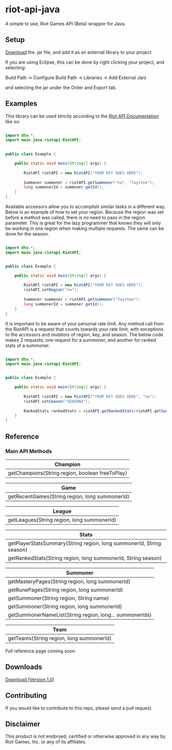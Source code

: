 riot-api-java
=============

A simple to use, Riot Games API (Beta) wrapper for Java.

## Setup

[Download](https://www.dropbox.com/s/te7kxqqrhzsp60e/riot-api-java.jar) the .jar file, and add it as an external library to your project.

If you are using Eclipse, this can be done by right clicking your project, and selecting:

Build Path -> Configure Build Path -> Libraries -> Add External Jars

and selecting the jar under the Order and Export tab.

## Examples

This library can be used strictly according to the [Riot API Documentation](https://developer.riotgames.com/api/methods) like so:

```java

import dto.*;
import main.java.riotapi.RiotAPI;
	

public class Example {

	public static void main(String[] args) {
			
		RiotAPI riotAPI = new RiotAPI("YOUR KEY GOES HERE");
		
		Summoner summoner = riotAPI.getSummoner("na", "Taystee");
		long summonerId = summoner.getId();
	}
}

```


Available accessors allow you to accomplish similar tasks in a different way.
Below is an example of how to set your region. Because the region was set before a method was called, there is no need to pass in the region parameter. This is great for the lazy programmer that knows they will only be working in one region when making multiple requests. The same can be done for the season.


```java

import dto.*;
import main.java.riotapi.RiotAPI;


public class Example {

	public static void main(String[] args) {
		
		RiotAPI riotAPI = new RiotAPI("YOUR KEY GOES HERE");
		riotAPI.setRegion("na");
		
		Summoner summoner = riotAPI.getSummoner("Taystee");
		long summonerId = summoner.getId();
	}
}

```


It is important to be aware of your personal rate limit. Any method call from the RiotAPI is a request that counts towards your rate limit, with exceptions to the accessors and mutators of region, key, and season. The below code makes 2 requests; one request for a summoner, and another for ranked stats of a summoner.



```java

import dto.*;
import main.java.riotapi.RiotAPI;


public class Example {

	public static void main(String[] args) {
		
		RiotAPI riotAPI = new RiotAPI("YOUR KEY GOES HERE", "na");
		riotAPI.setSeason("SEASON3");
		
		RankedStats rankedStats = riotAPI.getRankedStats(riotAPI.getSummoner("Taystee").getId());
	}
}

```

## Reference

### Main API Methods

|Champion|
|--------|
|getChampions(String region, boolean freeToPlay)|


|Game|
|--------|
|getRecentGames(String region, long summonerId)|


|League|
|--------|
|getLeagues(String region, long summonerId)|

|Stats|
|--------|
|getPlayerStatsSummary(String region, long summonerId, String season)|
|getRankedStats(String region, long summonerId, String season)|

|Summoner|
|--------|
|getMasteryPages(String region, long summonerId)|
|getRunePages(String region, long summonerId)|
|getSummoner(String region, String name)|
|getSummoner(String region, long summonerId)|
|getSummonerNameList(String region, long... summonerIds)|


|Team|
|--------|
|getTeams(String region, long summonerId)|

Full reference page coming soon.

## Downloads
[Download (Version 1.0)](https://www.dropbox.com/s/te7kxqqrhzsp60e/riot-api-java.jar)

## Contributing
If you would like to contribute to this repo, please send a pull request.

## Disclaimer
This product is not endorsed, certified or otherwise approved in any way by Riot Games, Inc. or any of its affiliates.
